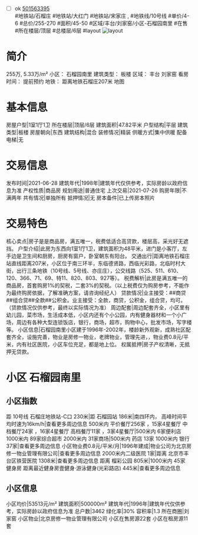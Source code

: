 - [ ] ok [501563395](https://bj.5i5j.com/ershoufang/501563395.html)  
 #地铁站/石榴庄 #地铁站/大红门 #地铁站/宋家庄 ,  #地铁线/10号线
#单价/4-6 #总价/255-270 #面积/45-50   #区域/丰台/刘家窑/小区-石榴园南里 #在售 #所在楼层/顶层 #总楼层/6层 #layout 
![layout](http://image2a.5i5j.com/bdir/layout/7fe1264381494ce099c434abb693b9fa.jpg_P5.jpg) 
# 简介 
 255万,  5.33万/m² 
小区： 石榴园南里
建筑类型： 板楼
区域： 丰台 刘家窑
看房时间： 提前预约
地铁： 距离地铁石榴庄207米 地图
# 基本信息 
 房屋户型|1室1厅1卫
所在楼层|顶层/6层
建筑面积|47.82平米
户型结构|平层
建筑类型|板楼
房屋朝向|东西
建筑结构|混合
装修情况|精装
供暖方式|集中供暖
配备电梯|无
# 交易信息 
 发布时间|2021-06-28
建筑年代|1998年|建筑年代仅供参考，实际房龄以政府信息为准
产权性质|商品房
规划用途|普通住宅
上次交易|2021-07-26
购房年限|不满两年
共有情况|单独所有
抵押情况|无
房本备件|已上传房本照片
# 交易特色 
 核心卖点|房子是是商品房，满五唯一，税费低适合高贷款，楼层高，采光好无遮挡。
户型介绍|此房为东西向1室1厅1卫，建筑面积为48平米，进门是小客厅，左手边是卫生间和厨房，厨房有窗户，卧室朝东有阳台。
交通出行|距离地铁石榴庄站直线距离207米，小区位于南三环半，东临德贤路，西临光彩路，北临时村大街，出行三条地铁（10号线、5号线、亦庄庄），公交线路（525、511、610、120、366、71、69、特11、820、803、927等）。
税费解析|此房是满五唯一的商品房，首套购房1%的契税，二套3%的契税。（以上税费仅为购房参考，不能作为最终购房依据，了解准确方案，请咨询经纪人）
贷款情况|业主接受：##商贷##组合贷##全款##公积金。业主接受：全款，商贷，公积金，组合贷，均可。（贷款情况仅供参考，最终以实际情况为准）
周边配套|周边配套齐全，小区里有幼儿园，菜市场，生活成本低，小区内还有个小公园，内有健身器材和一个小广场，周边有各种大型连锁饭店，银行，商场，超市，购物中心，批发市场，写字楼等。
小区信息|石榴园南里小区建于1996年-2002年，楼龄新外观新，成熟社区配套齐全，设施完善，物业是房修一物业，老牌物业，管理先进，，物业费0.8元/平米，内有社区医院，小区车位充足，都是地上位。
权属抵押|房子产权清晰，无抵押无贷款。
# 小区 石榴园南里
## 小区指数 
 距 10号线 石榴庄地铁站-C口 230米|距 石榴园站 186米|南四环内， 高峰时间平均时速为16km/h|查看更多周边信息
500米内 平价餐厅256家 ，15家4星餐厅
中档餐厅24家 ，16家4星餐厅
高档餐厅11家 ，3家4星餐厅|500米内 6家便利店
1000米内 89家综合超市
2000米内 31家商场|500米内 药店 13家
1000米内 银行 37家|查看更多周边信息
小区物业费0.8元/平米/月|1996年建成|物业公司为北京房修一物业管理有限公司|查看更多周边信息
2000米内二级医院 1家|距离 北京市丰台区铁营医院  1308米|查看更多周边信息
距离 榴彩公园 805米|1000米内 45家 健身房
距离最近健身房壹健身·游泳健身(光彩路店) 445米|查看更多周边信息
## 小区信息 
 小区均价|53513元/m²
建筑面积|500000m²
建筑年代|1996年|建筑年代仅供参考，实际房龄以政府信息为准
总户数|3462
绿化率|30%
容积率|1.3
所在商圈|刘家窑
小区物业|北京房修一物业管理有限公司
小区在售房源22套
小区在租房源11套
